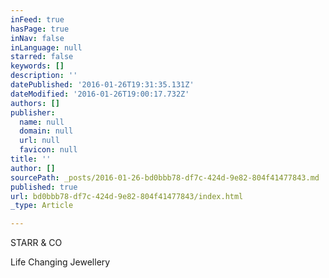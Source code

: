 ```yaml
---
inFeed: true
hasPage: true
inNav: false
inLanguage: null
starred: false
keywords: []
description: ''
datePublished: '2016-01-26T19:31:35.131Z'
dateModified: '2016-01-26T19:00:17.732Z'
authors: []
publisher:
  name: null
  domain: null
  url: null
  favicon: null
title: ''
author: []
sourcePath: _posts/2016-01-26-bd0bbb78-df7c-424d-9e82-804f41477843.md
published: true
url: bd0bbb78-df7c-424d-9e82-804f41477843/index.html
_type: Article

---
```

STARR & CO 

Life Changing Jewellery